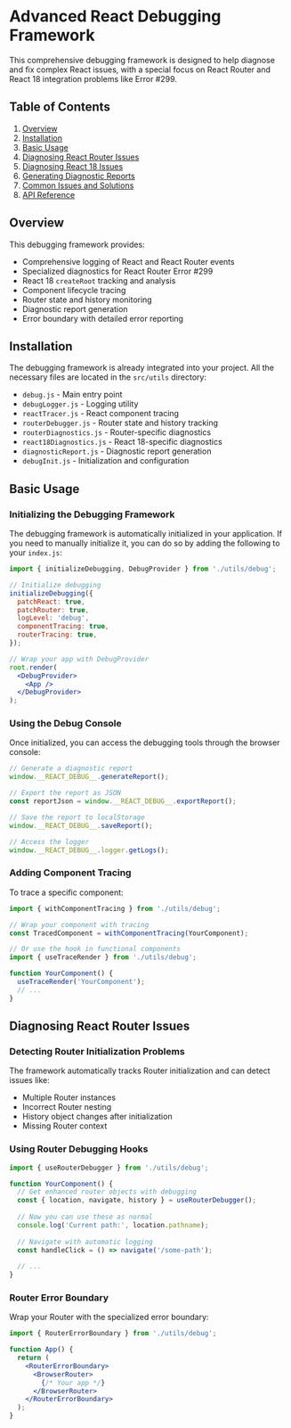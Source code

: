 # Advanced React Debugging Framework

This comprehensive debugging framework is designed to help diagnose and fix complex React issues, with a special focus on React Router and React 18 integration problems like Error #299.

## Table of Contents

1. [Overview](#overview)
2. [Installation](#installation)
3. [Basic Usage](#basic-usage)
4. [Diagnosing React Router Issues](#diagnosing-react-router-issues)
5. [Diagnosing React 18 Issues](#diagnosing-react-18-issues)
6. [Generating Diagnostic Reports](#generating-diagnostic-reports)
7. [Common Issues and Solutions](#common-issues-and-solutions)
8. [API Reference](#api-reference)

## Overview

This debugging framework provides:

- Comprehensive logging of React and React Router events
- Specialized diagnostics for React Router Error #299
- React 18 `createRoot` tracking and analysis
- Component lifecycle tracing
- Router state and history monitoring
- Diagnostic report generation
- Error boundary with detailed error reporting

## Installation

The debugging framework is already integrated into your project. All the necessary files are located in the `src/utils` directory:

- `debug.js` - Main entry point
- `debugLogger.js` - Logging utility
- `reactTracer.js` - React component tracing
- `routerDebugger.js` - Router state and history tracking
- `routerDiagnostics.js` - Router-specific diagnostics
- `react18Diagnostics.js` - React 18-specific diagnostics
- `diagnosticReport.js` - Diagnostic report generation
- `debugInit.js` - Initialization and configuration

## Basic Usage

### Initializing the Debugging Framework

The debugging framework is automatically initialized in your application. If you need to manually initialize it, you can do so by adding the following to your `index.js`:

```jsx
import { initializeDebugging, DebugProvider } from './utils/debug';

// Initialize debugging
initializeDebugging({
  patchReact: true,
  patchRouter: true,
  logLevel: 'debug',
  componentTracing: true,
  routerTracing: true,
});

// Wrap your app with DebugProvider
root.render(
  <DebugProvider>
    <App />
  </DebugProvider>
);
```

### Using the Debug Console

Once initialized, you can access the debugging tools through the browser console:

```javascript
// Generate a diagnostic report
window.__REACT_DEBUG__.generateReport();

// Export the report as JSON
const reportJson = window.__REACT_DEBUG__.exportReport();

// Save the report to localStorage
window.__REACT_DEBUG__.saveReport();

// Access the logger
window.__REACT_DEBUG__.logger.getLogs();
```

### Adding Component Tracing

To trace a specific component:

```jsx
import { withComponentTracing } from './utils/debug';

// Wrap your component with tracing
const TracedComponent = withComponentTracing(YourComponent);

// Or use the hook in functional components
import { useTraceRender } from './utils/debug';

function YourComponent() {
  useTraceRender('YourComponent');
  // ...
}
```

## Diagnosing React Router Issues

### Detecting Router Initialization Problems

The framework automatically tracks Router initialization and can detect issues like:

- Multiple Router instances
- Incorrect Router nesting
- History object changes after initialization
- Missing Router context

### Using Router Debugging Hooks

```jsx
import { useRouterDebugger } from './utils/debug';

function YourComponent() {
  // Get enhanced router objects with debugging
  const { location, navigate, history } = useRouterDebugger();
  
  // Now you can use these as normal
  console.log('Current path:', location.pathname);
  
  // Navigate with automatic logging
  const handleClick = () => navigate('/some-path');
  
  // ...
}
```

### Router Error Boundary

Wrap your Router with the specialized error boundary:

```jsx
import { RouterErrorBoundary } from './utils/debug';

function App() {
  return (
    <RouterErrorBoundary>
      <BrowserRouter>
        {/* Your app */}
      </BrowserRouter>
    </RouterErrorBoundary>
  );
}
```
